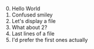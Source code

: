 0. Hello World
1. Confused smiley
2. Let's display a file
3. What about 2?
4. Last lines of a file
5. I'd prefer the first ones actually   
